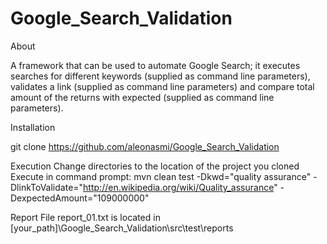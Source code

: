 Google_Search_Validation
========================
About

A framework that can be used to automate Google Search; it executes searches for different keywords
(supplied as command line parameters), validates a link (supplied as command line parameters) and 
compare total amount of the returns with expected (supplied as command line parameters).

Installation

git clone  https://github.com/aleonasmi/Google_Search_Validation

Execution
Change directories to the location of the project you cloned
Execute in command prompt: 
mvn clean test -Dkwd="quality assurance" -DlinkToValidate="http://en.wikipedia.org/wiki/Quality_assurance" -DexpectedAmount="109000000"

Report
File report_01.txt is located in [your_path]\Google_Search_Validation\src\test\reports




